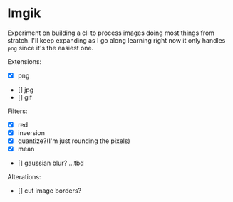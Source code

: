 # Imgik

Experiment on building a cli to process images doing most things from stratch. I'll keep expanding as I go along learning
right now it only handles `png` since it's the easiest one.

Extensions:
- [x] png
- [] jpg
- [] gif

Filters:
- [x] red
- [x] inversion
- [x] quantize?(I'm just rounding the pixels)
- [x] mean 
- [] gaussian blur?
...tbd

Alterations:
- [] cut image borders?
